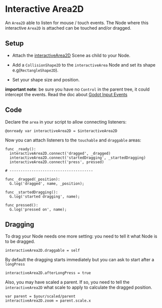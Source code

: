 # Interactive Area2D

An `Area2D` able to listen for mouse / touch events.
The Node where this interactive `Area2D` is attached can be touched and/or dragged.

## Setup

- Attach the [interactiveArea2D](../../fox/behaviours/interactiveArea2D.tscn) Scene as child to your Node.

- Add a `CollisionShape2D` to the `interactiveArea` Node and set its shape e.g(`RectangleShape2D`).

- Set your shape size and position.

**important note**: be sure you have no `Control` in the parent tree, it could intercept the  events. Read the doc about [Godot Input Events](https://docs.godotengine.org/en/stable/tutorials/inputs/inputevent.html#how-does-it-work)

## Code

Declare the `area` in your script to allow connecting listeners:

```gdscript
@onready var interactiveArea2D = $interactiveArea2D
```

Now you can attach listeners to the `touchable` and `draggable` areas:

```gdscript
func _ready():
  interactiveArea2D.connect('dragged', _dragged)
  interactiveArea2D.connect('startedDragging', _startedDragging)
  interactiveArea2D.connect('press', pressed)

# --------------------------------------

func _dragged(_position):
  G.log('dragged', name, _position);

func _startedDragging():
  G.log('started dragging', name);

func pressed():
  G.log('pressed on', name);
```

## Dragging

To drag your Node needs one more setting: you need to tell it what Node is to be dragged.

```gdscript
interactiveArea2D.draggable = self
```

By default the dragging starts immediately but you can ask to start after a `longPress`

```gdscript
interactiveArea2D.afterLongPress = true
```

Also, you may have scaled a parent. If so, you need to tell the `interactiveArea2D` what scale to apply to calculate the dragged position.

```gdscript
var parent = $your/scaled/parent
interactiveArea2D.zoom = parent.scale.x
```
